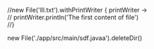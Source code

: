 //new File('lll.txt').withPrintWriter { printWriter ->  
//     printWriter.println('The first content of file')  
//}

new File('./app/src/main/sdf.javaa').deleteDir()
